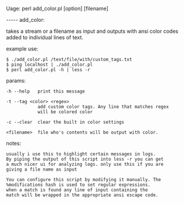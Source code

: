 Uage: perl add_color.pl [option] [filename]

 ----- add_color:

 takes a stream or a filename as input and outputs with ansi color
 codes added to individual lines of text.

 example use:

    $ ./add_color.pl /text/file/with/custom_tags.txt
    $ ping localhost | ./add_color.pl
    $ perl add_color.pl -h | less -r

 params:

    -h --help   print this message

    -t --tag <color> <regex>
                add custom color tags. Any line that matches regex
                will be colored color

    -c --clear  clear the built in color settings

    <filename>  file who's contents will be output with color.

 notes:

    usually i use this to highlight certain messages in logs.
    By piping the output of this script into less -r you can get
    a much nicer ui for analyzing logs. only use this if you are
    giving a file name as input

    You can configure this script by modifying it manually. The 
    %modifications hash is used to set regular expressions.
    when a match is found any line of input containing the 
    match will be wrapped in the appropriate ansi escape code.

